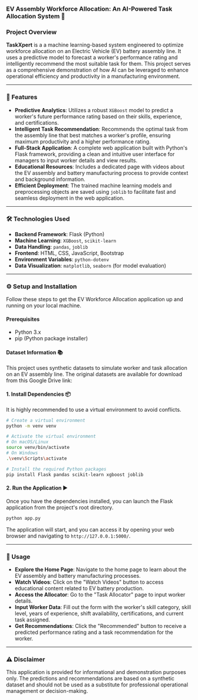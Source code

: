 ### EV Assembly Workforce Allocation: An AI-Powered Task Allocation System 🤖

### **Project Overview**

**TaskXpert** is a a machine learning-based system engineered to optimize workforce allocation on an Electric Vehicle (EV) battery assembly line. It uses a predictive model to forecast a worker's performance rating and intelligently recommend the most suitable task for them. This project serves as a comprehensive demonstration of how AI can be leveraged to enhance operational efficiency and productivity in a manufacturing environment.

-----

### **🚀 Features**

  * **Predictive Analytics**: Utilizes a robust `XGBoost` model to predict a worker's future performance rating based on their skills, experience, and certifications.
  * **Intelligent Task Recommendation**: Recommends the optimal task from the assembly line that best matches a worker's profile, ensuring maximum productivity and a higher performance rating.
  * **Full-Stack Application**: A complete web application built with Python's Flask framework, providing a clean and intuitive user interface for managers to input worker details and view results.
  * **Educational Resources**: Includes a dedicated page with videos about the EV assembly and battery manufacturing process to provide context and background information.
  * **Efficient Deployment**: The trained machine learning models and preprocessing objects are saved using `joblib` to facilitate fast and seamless deployment in the web application.

-----

### **🛠️ Technologies Used**

  * **Backend Framework**: Flask (Python)
  * **Machine Learning**: `XGBoost`, `scikit-learn`
  * **Data Handling**: `pandas`, `joblib`
  * **Frontend**: HTML, CSS, JavaScript, Bootstrap
  * **Environment Variables**: `python-dotenv`
  * **Data Visualization**: `matplotlib`, `seaborn` (for model evaluation)

-----

### **⚙️ Setup and Installation**

Follow these steps to get the EV Workforce Allocation application up and running on your local machine.

#### **Prerequisites**

  * Python 3.x
  * pip (Python package installer)

#### **Dataset Information 📚**

This project uses synthetic datasets to simulate worker and task allocation on an EV assembly line. The original datasets are available for download from this Google Drive link:

#### **1. Install Dependencies 📦**

It is highly recommended to use a virtual environment to avoid conflicts.

```bash
# Create a virtual environment
python -m venv venv

# Activate the virtual environment
# On macOS/Linux
source venv/bin/activate
# On Windows
.\venv\Scripts\activate

# Install the required Python packages
pip install Flask pandas scikit-learn xgboost joblib
```

#### **2. Run the Application ▶️**

Once you have the dependencies installed, you can launch the Flask application from the project's root directory.

```bash
python app.py
```

The application will start, and you can access it by opening your web browser and navigating to `http://127.0.0.1:5000/`.

-----

### **💬 Usage**

  * **Explore the Home Page**: Navigate to the home page to learn about the EV assembly and battery manufacturing processes.
  * **Watch Videos**: Click on the "Watch Videos" button to access educational content related to EV battery production.
  * **Access the Allocator**: Go to the "Task Allocator" page to input worker details.
  * **Input Worker Data**: Fill out the form with the worker's skill category, skill level, years of experience, shift availability, certifications, and current task assigned.
  * **Get Recommendations**: Click the "Recommended" button to receive a predicted performance rating and a task recommendation for the worker.

-----

### **⚠️ Disclaimer**

This application is provided for informational and demonstration purposes only. The predictions and recommendations are based on a synthetic dataset and should not be used as a substitute for professional operational management or decision-making.
